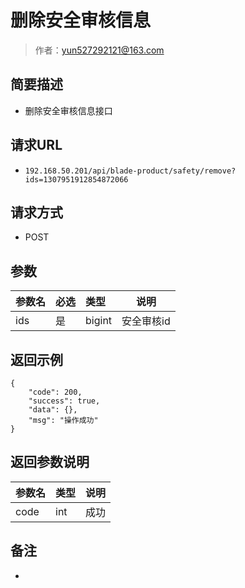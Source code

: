 # 删除安全审核信息

> 作者：yun527292121@163.com

## 简要描述

- 删除安全审核信息接口

## 请求URL
- ` 192.168.50.201/api/blade-product/safety/remove?ids=1307951912854872066 `
  
## 请求方式
- POST 

## 参数

|参数名|必选|类型|说明|
|:----    |:---|:----- |-----   |
|ids |是  |bigint |安全审核id   |


## 返回示例 

``` 
{
    "code": 200,
    "success": true,
    "data": {},
    "msg": "操作成功"
}
```

## 返回参数说明 

|参数名|类型|说明|
|:-----  |:-----|-----                           |
|code |int   |成功 |

## 备注 

-